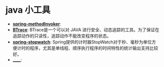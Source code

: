 # java 小工具

* [__spring-methodInvoker__](): 
* [__BTrace__](../../../BTrace/src/site/markdown/BTrace.md): BTrace是一个可以对 JAVA 进行安全、动态追踪的工具。为了保证在追踪动作的只读性，追踪动作不能改变程序的状态。
* [__spring-stopwatch__](../../../spring-stopwatch/src/site/markdown/stopwatch.md): Spring提供的计时器StopWatch对于秒、毫秒为单位方便计时的程序，尤其是单线程、顺序执行程序的时间特性的统计输出支持比较好。
* [____]():